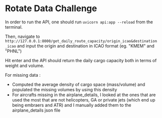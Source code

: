 # Rotate Data Challenge

In order to run the API, one should run `uvicorn api:app --reload` from the terminal.

Then, navigate to `http://127.0.0.1:8000/get_daily_route_capacity/origin_icao&destination_icao` and input the origin and destination in ICAO format (eg. "KMEM" and "PHNL")

Hit enter and the API should return the daily cargo capacity both in terms of weight and volume.

For missing data : 
- Computed the average density of cargo space (mass/volume) and populated the missing volumes by using this density
- For aircrafts missing in the airplane_details, I looked at the ones that are used the most that are not helicopters, GA or private jets (which end up being embraers and ATR) and I manually added them to the airplane_details json file